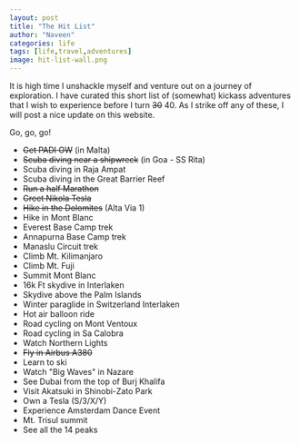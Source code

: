 ```yaml
---
layout: post
title: "The Hit List"
author: "Naveen"
categories: life
tags: [life,travel,adventures]
image: hit-list-wall.png
---
```


It is high time I unshackle myself and venture out on a journey of exploration. I have curated this short list of (somewhat) kickass adventures that I wish to experience before I turn ~~30~~ 40. As I strike off any of these, I will post a nice update on this website.

Go, go, go!

* ~~Get PADI OW~~ (in Malta)
* ~~Scuba diving near a shipwreck~~ (in Goa - SS Rita)
* Scuba diving in Raja Ampat
* Scuba diving in the Great Barrier Reef  
* ~~Run a half Marathon~~
* ~~Greet Nikola Tesla~~
* ~~Hike in the Dolomites~~ (Alta Via 1)
* Hike in Mont Blanc
* Everest Base Camp trek
* Annapurna Base Camp trek
* Manaslu Circuit trek
* Climb Mt. Kilimanjaro
* Climb Mt. Fuji
* Summit Mont Blanc
* 16k Ft skydive in Interlaken
* Skydive above the Palm Islands
* Winter paraglide in Switzerland Interlaken
* Hot air balloon ride
* Road cycling on Mont Ventoux
* Road cycling in Sa Calobra
* Watch Northern Lights
* ~~Fly in Airbus A380~~
* Learn to ski
* Watch "Big Waves" in Nazare
* See Dubai from the top of Burj Khalifa
* Visit Akatsuki in Shinobi-Zato Park
* Own a Tesla (S/3/X/Y)
* Experience Amsterdam Dance Event
* Mt. Trisul summit
* See all the 14 peaks
